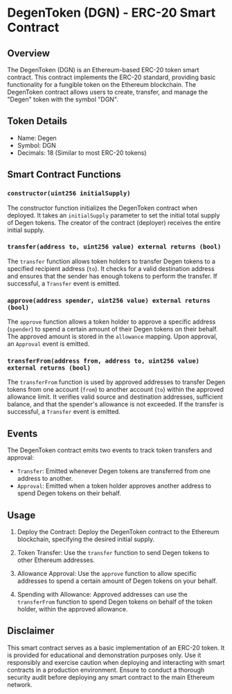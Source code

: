 # DegenToken (DGN) - ERC-20 Smart Contract

## Overview

The DegenToken (DGN) is an Ethereum-based ERC-20 token smart contract. This contract implements the ERC-20 standard, providing basic functionality for a fungible token on the Ethereum blockchain. The DegenToken contract allows users to create, transfer, and manage the "Degen" token with the symbol "DGN".

## Token Details

- Name: Degen
- Symbol: DGN
- Decimals: 18 (Similar to most ERC-20 tokens)

## Smart Contract Functions

### `constructor(uint256 initialSupply)`

The constructor function initializes the DegenToken contract when deployed. It takes an `initialSupply` parameter to set the initial total supply of Degen tokens. The creator of the contract (deployer) receives the entire initial supply.

### `transfer(address to, uint256 value) external returns (bool)`

The `transfer` function allows token holders to transfer Degen tokens to a specified recipient address (`to`). It checks for a valid destination address and ensures that the sender has enough tokens to perform the transfer. If successful, a `Transfer` event is emitted.

### `approve(address spender, uint256 value) external returns (bool)`

The `approve` function allows a token holder to approve a specific address (`spender`) to spend a certain amount of their Degen tokens on their behalf. The approved amount is stored in the `allowance` mapping. Upon approval, an `Approval` event is emitted.

### `transferFrom(address from, address to, uint256 value) external returns (bool)`

The `transferFrom` function is used by approved addresses to transfer Degen tokens from one account (`from`) to another account (`to`) within the approved allowance limit. It verifies valid source and destination addresses, sufficient balance, and that the spender's allowance is not exceeded. If the transfer is successful, a `Transfer` event is emitted.

## Events

The DegenToken contract emits two events to track token transfers and approval:

- `Transfer`: Emitted whenever Degen tokens are transferred from one address to another.
- `Approval`: Emitted when a token holder approves another address to spend Degen tokens on their behalf.

## Usage

1. Deploy the Contract: Deploy the DegenToken contract to the Ethereum blockchain, specifying the desired initial supply.

2. Token Transfer: Use the `transfer` function to send Degen tokens to other Ethereum addresses.

3. Allowance Approval: Use the `approve` function to allow specific addresses to spend a certain amount of Degen tokens on your behalf.

4. Spending with Allowance: Approved addresses can use the `transferFrom` function to spend Degen tokens on behalf of the token holder, within the approved allowance.

## Disclaimer

This smart contract serves as a basic implementation of an ERC-20 token. It is provided for educational and demonstration purposes only. Use it responsibly and exercise caution when deploying and interacting with smart contracts in a production environment. Ensure to conduct a thorough security audit before deploying any smart contract to the main Ethereum network.


